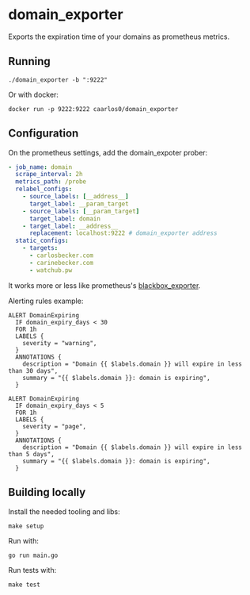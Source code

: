 # domain_exporter

Exports the expiration time of your domains as prometheus metrics.

## Running

```console
./domain_exporter -b ":9222"
```

Or with docker:

```console
docker run -p 9222:9222 caarlos0/domain_exporter
```

## Configuration

On the prometheus settings, add the domain_expoter prober:

```yaml
- job_name: domain
  scrape_interval: 2h
  metrics_path: /probe
  relabel_configs:
    - source_labels: [__address__]
      target_label: __param_target
    - source_labels: [__param_target]
      target_label: domain
    - target_label: __address__
      replacement: localhost:9222 # domain_exporter address
  static_configs:
    - targets:
      - carlosbecker.com
      - carinebecker.com
      - watchub.pw
```

It works more or less like prometheus's
[blackbox_exporter](https://github.com/prometheus/blackbox_exporter).

Alerting rules example:

```rules
ALERT DomainExpiring
  IF domain_expiry_days < 30
  FOR 1h
  LABELS {
    severity = "warning",
  }
  ANNOTATIONS {
    description = "Domain {{ $labels.domain }} will expire in less than 30 days",
    summary = "{{ $labels.domain }}: domain is expiring",
  }

ALERT DomainExpiring
  IF domain_expiry_days < 5
  FOR 1h
  LABELS {
    severity = "page",
  }
  ANNOTATIONS {
    description = "Domain {{ $labels.domain }} will expire in less than 5 days",
    summary = "{{ $labels.domain }}: domain is expiring",
  }
```

## Building locally

Install the needed tooling and libs:

```console
make setup
```

Run with:

```console
go run main.go
```

Run tests with:

```console
make test
```
